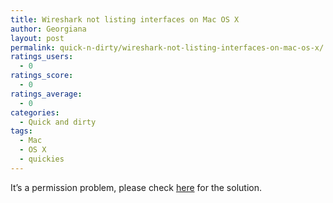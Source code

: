 ```yaml
---
title: Wireshark not listing interfaces on Mac OS X
author: Georgiana
layout: post
permalink: quick-n-dirty/wireshark-not-listing-interfaces-on-mac-os-x/
ratings_users:
  - 0
ratings_score:
  - 0
ratings_average:
  - 0
categories:
  - Quick and dirty
tags:
  - Mac
  - OS X
  - quickies
---
```

It&#8217;s a permission problem, please check [here][1] for the solution.

 [1]: http://www.wireshark.org/lists/wireshark-users/200608/msg00014.html
